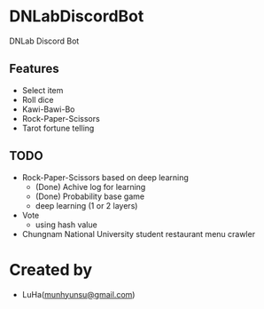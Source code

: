 # DNLabDiscordBot
DNLab Discord Bot

## Features
- Select item
- Roll dice
- Kawi-Bawi-Bo
- Rock-Paper-Scissors
- Tarot fortune telling

## TODO
- Rock-Paper-Scissors based on deep learning
  - (Done) Achive log for learning
  - (Done) Probability base game
  - deep learning (1 or 2 layers)
- Vote
  - using hash value
- Chungnam National University student restaurant menu crawler

# Created by
- LuHa(munhyunsu@gmail.com)
